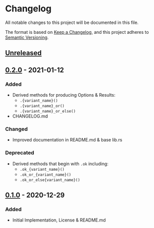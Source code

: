# Changelog
All notable changes to this project will be documented in this file.

The format is based on [Keep a Changelog](https://keepachangelog.com/en/1.0.0/),
and this project adheres to [Semantic Versioning](https://semver.org/spec/v2.0.0.html).

## [Unreleased]

## [0.2.0] - 2021-01-12
### Added
- Derived methods for producing Options & Results:
    - `.{variant_name}()`
    - `.{variant_name}_or()`
    - `.{variant_name}_or_else()`
- CHANGELOG.md
### Changed
- Improved documentation in README.md & base lib.rs
### Deprecated
- Derived methods that begin with `.ok` including:
    - `.ok_{variant_name}()`
    - `.ok_or_{variant_name}()`
    - `.ok_or_else{variant_name}()`

## [0.1.0] - 2020-12-29
### Added
- Initial Implementation, License & README.md

[Unreleased]: https://github.com/luker-os/variantly/releases/tag/compare/v0.2.0...HEAD
[0.2.0]: https://github.com/luker-os/variantly/releases/tag/compare/v0.1.0...v0.2.0
[0.1.0]: https://github.com/luker-os/variantly/releases/tag/v0.1.0